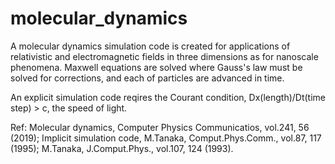 # molecular_dynamics
A molecular dynamics simulation code is created for applications 
of relativistic and electromagnetic fields in three dimensions as 
for nanoscale phenomena. Maxwell equations are solved where Gauss's law
must be solved for corrections, and each of particles are advanced in time. 

An explicit simulation code reqires the Courant condition, 
Dx(length)/Dt(time step) > c, the speed of light.  

Ref: Molecular dynamics, Computer Physics Communicatios, vol.241, 56 (2019);
     Implicit simulation code, M.Tanaka, Comput.Phys.Comm., vol.87, 117 (1995);
     M.Tanaka, J.Comput.Phys., vol.107, 124 (1993).  
     
